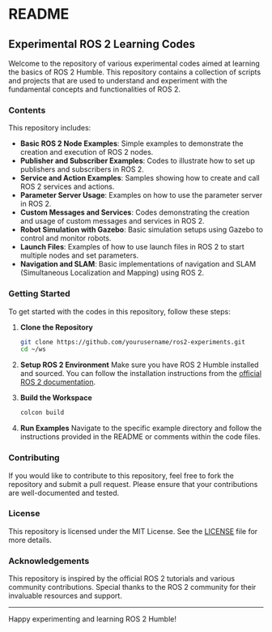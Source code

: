 # README

## Experimental ROS 2 Learning Codes

Welcome to the repository of various experimental codes aimed at learning the basics of ROS 2 Humble. This repository contains a collection of scripts and projects that are used to understand and experiment with the fundamental concepts and functionalities of ROS 2.

### Contents

This repository includes:

- **Basic ROS 2 Node Examples**: Simple examples to demonstrate the creation and execution of ROS 2 nodes.
- **Publisher and Subscriber Examples**: Codes to illustrate how to set up publishers and subscribers in ROS 2.
- **Service and Action Examples**: Samples showing how to create and call ROS 2 services and actions.
- **Parameter Server Usage**: Examples on how to use the parameter server in ROS 2.
- **Custom Messages and Services**: Codes demonstrating the creation and usage of custom messages and services in ROS 2.
- **Robot Simulation with Gazebo**: Basic simulation setups using Gazebo to control and monitor robots.
- **Launch Files**: Examples of how to use launch files in ROS 2 to start multiple nodes and set parameters.
- **Navigation and SLAM**: Basic implementations of navigation and SLAM (Simultaneous Localization and Mapping) using ROS 2.

### Getting Started

To get started with the codes in this repository, follow these steps:

1. **Clone the Repository**
   ```sh
   git clone https://github.com/yourusername/ros2-experiments.git
   cd ~/ws
   ```

2. **Setup ROS 2 Environment**
   Make sure you have ROS 2 Humble installed and sourced. You can follow the installation instructions from the [official ROS 2 documentation](https://docs.ros.org/en/humble/index.html).

3. **Build the Workspace**
   ```sh
   colcon build
   ```

4. **Run Examples**
   Navigate to the specific example directory and follow the instructions provided in the README or comments within the code files.

### Contributing

If you would like to contribute to this repository, feel free to fork the repository and submit a pull request. Please ensure that your contributions are well-documented and tested.

### License

This repository is licensed under the MIT License. See the [LICENSE](LICENSE) file for more details.

### Acknowledgements

This repository is inspired by the official ROS 2 tutorials and various community contributions. Special thanks to the ROS 2 community for their invaluable resources and support.

---

Happy experimenting and learning ROS 2 Humble!
